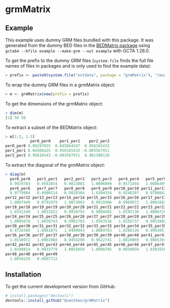 grmMatrix
=========


Example
-------

This example uses dummy GRM files bundled with this package. It was generated from the dummy BED files in the [BEDMatrix package]() using `gcta64 --bfile example --make-grm --out example` with GCTA 1.26.0.

To get the prefix to the dummy GRM files (`system.file` finds the full file names of files in packages and is only used to find the example data):

```r
> prefix <- paste0(system.file("extdata", package = "grmMatrix"), "/example")
```

To wrap the dummy GRM files in a grmMatrix object:

```r
> m <- grmMatrix$new(prefix = prefix)
```

To get the dimensions of the grmMatrix object:

```r
> dim(m)
[1] 50 50
```

To extract a subset of the BEDMatrix object:

```r
> m[1:3, 1:3]
           per0_per0    per1_per1    per2_per2
per0_per0 0.99297035  0.045664247  0.956165433
per1_per1 0.04566425  0.956165433 -0.003567911
per2_per2 0.95616543 -0.003567911  0.981300116
```

To extract the diagonal of the grmMatrix object:

```r
> diag(m)
  per0_per0   per1_per1   per2_per2   per3_per3   per4_per4   per5_per5
  0.9929703   0.9561654   0.9813001   1.0006099   0.9571444   1.0086495
  per6_per6   per7_per7   per8_per8   per9_per9 per10_per10 per11_per11
  0.9779904   0.9986514   0.9818304   1.0304354   0.9246207   0.9786042
per12_per12 per13_per13 per14_per14 per15_per15 per16_per16 per17_per17
  1.0067449   0.9791979   1.0073903   0.9919306   0.9969872   1.0002682
per18_per18 per19_per19 per20_per20 per21_per21 per22_per22 per23_per23
  1.0341240   1.0021822   0.9916793   0.9868485   1.0195130   1.0006720
per24_per24 per25_per25 per26_per26 per27_per27 per28_per28 per29_per29
  1.0005078   1.0038743   0.9981703   1.0563536   1.0256737   0.9853888
per30_per30 per31_per31 per32_per32 per33_per33 per34_per34 per35_per35
  0.9726509   1.0062875   1.0499943   1.0089763   1.0286126   0.9993057
per36_per36 per37_per37 per38_per38 per39_per39 per40_per40 per41_per41
  1.0158972   1.0061988   0.9454290   0.9622741   1.0020869   0.9885394
per42_per42 per43_per43 per44_per44 per45_per45 per46_per46 per47_per47
  1.0198814   0.9933779   1.0055650   1.0098705   0.9839650   1.0303550
per48_per48 per49_per49
  1.0059229   0.9897712
```


Installation
------------

To get the current development version from GitHub:

```r
# install.packages("devtools")
devtools::install_github("QuantGen/grmMatrix")
```
